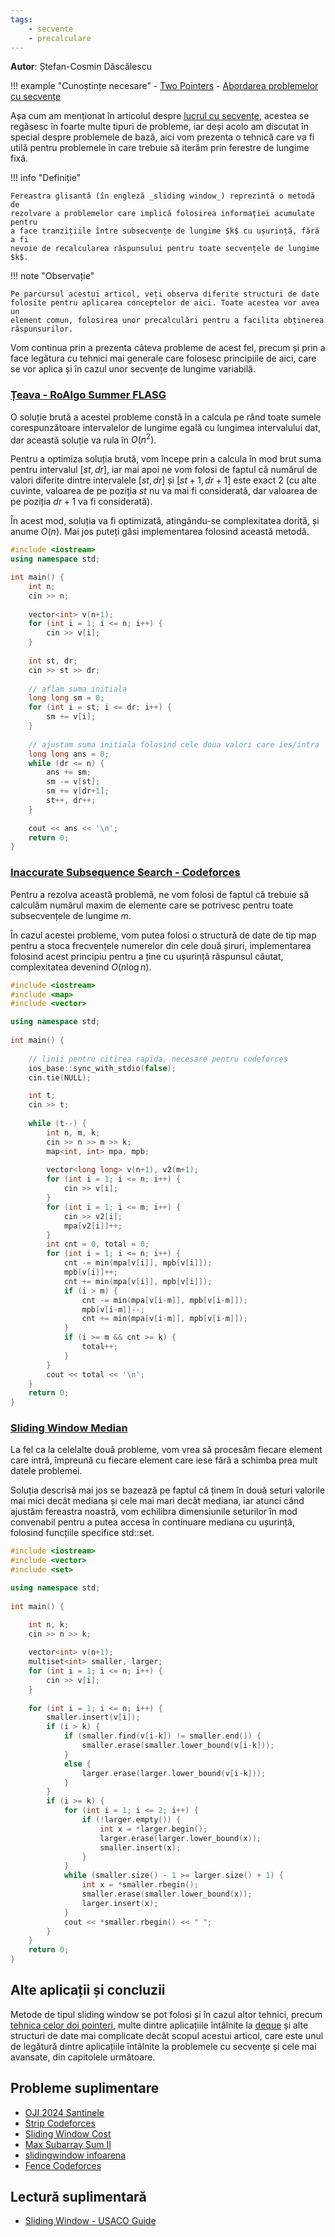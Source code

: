 ```yaml
---
tags:
    - secvente
    - precalculare
---
```


**Autor**: Ștefan-Cosmin Dăscălescu

!!! example "Cunoștințe necesare"
    - [Two Pointers](./two-pointers.md)
    - [Abordarea problemelor cu secvențe](../usor/sequences.md)

Așa cum am menționat în articolul despre [lucrul cu
secvențe](../usor/sequences.md), acestea se regăsesc în foarte
multe tipuri de probleme, iar deși acolo am discutat în special despre
problemele de bază, aici vom prezenta o tehnică care va fi utilă pentru
problemele în care trebuie să iterăm prin ferestre de lungime fixă.

!!! info "Definiție"

    Fereastra glisantă (în engleză _sliding window_) reprezintă o metodă de
    rezolvare a problemelor care implică folosirea informației acumulate pentru
    a face tranzițiile între subsecvențe de lungime $k$ cu ușurință, fără a fi
    nevoie de recalcularea răspunsului pentru toate secvențele de lungime $k$.

!!! note "Observație"

    Pe parcursul acestui articol, veți observa diferite structuri de date
    folosite pentru aplicarea conceptelor de aici. Toate acestea vor avea un
    element comun, folosirea unor precalculări pentru a facilita obținerea
    răspunsurilor.

Vom continua prin a prezenta câteva probleme de acest fel, precum și prin a face
legătura cu tehnici mai generale care folosesc principiile de aici, care se vor
aplica și în cazul unor secvențe de lungime variabilă.

### [Țeava - RoAlgo Summer FLASG](https://kilonova.ro/problems/2941/)

O soluție brută a acestei probleme constă în a calcula pe rând toate sumele
corespunzătoare intervalelor de lungime egală cu lungimea intervalului dat, dar
această soluție va rula în $O(n^2)$.

Pentru a optimiza soluția brută, vom începe prin a calcula în mod brut suma
pentru intervalul $[st, dr]$, iar mai apoi ne vom folosi de faptul că numărul de
valori diferite dintre intervalele $[st, dr]$ și $[st+1, dr+1]$ este exact 2
(cu alte cuvinte, valoarea de pe poziția $st$ nu va mai fi considerată, dar
valoarea de pe poziția $dr+1$ va fi considerată).

În acest mod, soluția va fi optimizată, atingându-se complexitatea dorită, și
anume $O(n)$. Mai jos puteți găsi implementarea folosind această metodă.

```cpp
#include <iostream>
using namespace std;

int main() {
    int n;
    cin >> n;
    
    vector<int> v(n+1);
    for (int i = 1; i <= n; i++) {
        cin >> v[i];
    }
    
    int st, dr;
    cin >> st >> dr;
    
    // aflam suma initiala
    long long sm = 0;
    for (int i = st; i <= dr; i++) {
        sm += v[i];
    }
    
    // ajustam suma initiala folosind cele doua valori care ies/intra
    long long ans = 0;
    while (dr <= n) {
        ans += sm;
        sm -= v[st];
        sm += v[dr+1];
        st++, dr++;
    }
    
    cout << ans << '\n';
    return 0;
}
```

### [Inaccurate Subsequence Search - Codeforces](https://codeforces.com/contest/1955/problem/D)

Pentru a rezolva această problemă, ne vom folosi de faptul că trebuie să
calculăm numărul maxim de elemente care se potrivesc pentru toate subsecvențele
de lungime $m$.

În cazul acestei probleme, vom putea folosi o structură de date de tip map
pentru a stoca frecvențele numerelor din cele două șiruri, implementarea
folosind acest principiu pentru a ține cu ușurință răspunsul căutat,
complexitatea devenind $O(n \log n)$.

```cpp
#include <iostream>
#include <map>
#include <vector>

using namespace std;
 
int main() {
 
    // linii pentru citirea rapida, necesare pentru codeforces
    ios_base::sync_with_stdio(false);
    cin.tie(NULL);

    int t;
    cin >> t;
    
    while (t--) {
        int n, m, k;
        cin >> n >> m >> k;
        map<int, int> mpa, mpb;
        
        vector<long long> v(n+1), v2(m+1);
        for (int i = 1; i <= n; i++) {
            cin >> v[i];
        }
        for (int i = 1; i <= m; i++) {
            cin >> v2[i];
            mpa[v2[i]]++;
        }
        int cnt = 0, total = 0;
        for (int i = 1; i <= n; i++) {
            cnt -= min(mpa[v[i]], mpb[v[i]]);
            mpb[v[i]]++;
            cnt += min(mpa[v[i]], mpb[v[i]]);
            if (i > m) {
                cnt -= min(mpa[v[i-m]], mpb[v[i-m]]);
                mpb[v[i-m]]--;
                cnt += min(mpa[v[i-m]], mpb[v[i-m]]);
            }
            if (i >= m && cnt >= k) {
                total++;
            }
        }
        cout << total << '\n';
    }
    return 0;
}
```

### [Sliding Window Median](https://cses.fi/problemset/task/1076)

La fel ca la celelalte două probleme, vom vrea să procesăm fiecare element care
intră, împreună cu fiecare element care iese fără a schimba prea mult datele
problemei.

Soluția descrisă mai jos se bazează pe faptul că ținem în două seturi valorile
mai mici decât mediana și cele mai mari decât mediana, iar atunci când ajustăm
fereastra noastră, vom echilibra dimensiunile seturilor în mod convenabil pentru
a putea accesa în continuare mediana cu ușurință, folosind funcțiile specifice
std::set.

```cpp
#include <iostream>
#include <vector>
#include <set>

using namespace std;
 
int main() {

    int n, k;
    cin >> n >> k;
    
    vector<int> v(n+1);
    multiset<int> smaller, larger;
    for (int i = 1; i <= n; i++) {
        cin >> v[i];
    }
    
    for (int i = 1; i <= n; i++) {
        smaller.insert(v[i]);
        if (i > k) {
            if (smaller.find(v[i-k]) != smaller.end()) {
                smaller.erase(smaller.lower_bound(v[i-k]));
            }
            else {
                larger.erase(larger.lower_bound(v[i-k]));
            }
        }
        if (i >= k) {
            for (int i = 1; i <= 2; i++) {
                if (!larger.empty()) {
                    int x = *larger.begin();
                    larger.erase(larger.lower_bound(x));
                    smaller.insert(x);
                }
            }
            while (smaller.size() - 1 >= larger.size() + 1) {
                int x = *smaller.rbegin();
                smaller.erase(smaller.lower_bound(x));
                larger.insert(x);
            }
            cout << *smaller.rbegin() << " ";
        }
    }
    return 0;
}
```

## Alte aplicații și concluzii

Metode de tipul sliding window se pot folosi și în cazul altor tehnici, precum
[tehnica celor doi pointeri](./two-pointers.md), multe dintre aplicațiile
întâlnite la [deque](./deque.md) și alte structuri de date mai complicate decât
scopul acestui articol, care este unul de legătură dintre aplicațiile întâlnite
la problemele cu secvențe și cele mai avansate, din capitolele următoare.

## Probleme suplimentare

- [OJI 2024 Santinele](https://kilonova.ro/problems/2502)
- [Strip Codeforces](https://codeforces.com/contest/488/problem/D)
- [Sliding Window Cost](https://cses.fi/problemset/task/1077)
- [Max Subarray Sum II](hhttps://cses.fi/problemset/task/1644)
- [slidingwindow infoarena](https://www.infoarena.ro/problema/slidingwindow)
- [Fence Codeforces](https://codeforces.com/problemset/problem/363/B)

## Lectură suplimentară

- [Sliding Window - USACO
  Guide](https://usaco.guide/gold/sliding-window?lang=cpp)
